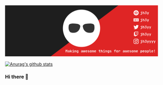 [![Social banner for jh3y](https://github.com/ehagerty/ehagerty/raw/master/assets/header-banner--optimized.svg)](https://hagerty.net)

[![Anurag's github stats](https://github-readme-stats.vercel.app/api?username=ehagerty)](https://github.com/anuraghazra/github-readme-stats)

### Hi there 👋

<!--
**ehagerty/ehagerty** is a ✨ _special_ ✨ repository because its `README.md` (this file) appears on your GitHub profile.

Here are some ideas to get you started:

- 🔭 I’m currently working on ...
- 🌱 I’m currently learning ...
- 👯 I’m looking to collaborate on ...
- 🤔 I’m looking for help with ...
- 💬 Ask me about ...
- 📫 How to reach me: ...
- 😄 Pronouns: ...
- ⚡ Fun fact: ...
-->

